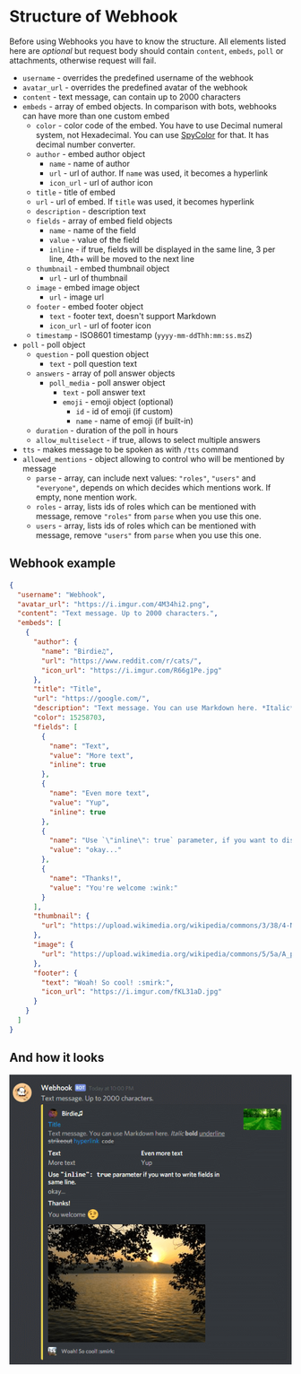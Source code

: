 # Structure of Webhook

Before using Webhooks you have to know the structure. All elements listed here are *optional* but request body should contain `content`, `embeds`, `poll` or attachments, otherwise request will fail.

* `username` - overrides the predefined username of the webhook
* `avatar_url` - overrides the predefined avatar of the webhook
* `content` - text message, can contain up to 2000 characters
* `embeds` - array of embed objects. In comparison with bots, webhooks can have more than one custom embed
  * `color` - color code of the embed. You have to use Decimal numeral system, not Hexadecimal. You can use [SpyColor](https://www.spycolor.com/) for that. It has decimal number converter.
  * `author` - embed author object
    * `name` - name of author
    * `url` - url of author. If `name` was used, it becomes a hyperlink
    * `icon_url` - url of author icon
  * `title` - title of embed
  * `url` - url of embed. If `title` was used, it becomes hyperlink
  * `description` - description text
  * `fields` - array of embed field objects
    * `name` - name of the field
    * `value` - value of the field
    * `inline` - if true, fields will be displayed in the same line, 3 per line, 4th+ will be moved to the next line
  * `thumbnail` - embed thumbnail object
    * `url` - url of thumbnail
  * `image` - embed image object
    * `url` - image url
  * `footer` - embed footer object
    * `text` - footer text, doesn't support Markdown
    * `icon_url` - url of footer icon
  * `timestamp` - ISO8601 timestamp (`yyyy-mm-ddThh:mm:ss.msZ`)
* `poll` - poll object
  * `question` - poll question object
    * `text` - poll question text
  * `answers` - array of poll answer objects
    * `poll_media` - poll answer object
      * `text` - poll answer text
      * `emoji` - emoji object (optional)
        * `id` - id of emoji (if custom)
        * `name` - name of emoji (if built-in)
  * `duration` - duration of the poll in hours
  * `allow_multiselect` - if true, allows to select multiple answers
* `tts` - makes message to be spoken as with `/tts` command
* `allowed_mentions` - object allowing to control who will be mentioned by message
  * `parse` - array, can include next values: `"roles"`, `"users"` and `"everyone"`, depends on which decides which mentions work. If empty, none mention work.
  * `roles` - array, lists ids of roles which can be mentioned with message, remove `"roles"` from `parse` when you use this one.
  * `users` - array, lists ids of roles which can be mentioned with message, remove `"users"` from `parse` when you use this one.

## Webhook example

```json
{
  "username": "Webhook",
  "avatar_url": "https://i.imgur.com/4M34hi2.png",
  "content": "Text message. Up to 2000 characters.",
  "embeds": [
    {
      "author": {
        "name": "Birdie♫",
        "url": "https://www.reddit.com/r/cats/",
        "icon_url": "https://i.imgur.com/R66g1Pe.jpg"
      },
      "title": "Title",
      "url": "https://google.com/",
      "description": "Text message. You can use Markdown here. *Italic* **bold** __underline__ ~~strikeout~~ [hyperlink](https://google.com) `code`",
      "color": 15258703,
      "fields": [
        {
          "name": "Text",
          "value": "More text",
          "inline": true
        },
        {
          "name": "Even more text",
          "value": "Yup",
          "inline": true
        },
        {
          "name": "Use `\"inline\": true` parameter, if you want to display fields in the same line.",
          "value": "okay..."
        },
        {
          "name": "Thanks!",
          "value": "You're welcome :wink:"
        }
      ],
      "thumbnail": {
        "url": "https://upload.wikimedia.org/wikipedia/commons/3/38/4-Nature-Wallpapers-2014-1_ukaavUI.jpg"
      },
      "image": {
        "url": "https://upload.wikimedia.org/wikipedia/commons/5/5a/A_picture_from_China_every_day_108.jpg"
      },
      "footer": {
        "text": "Woah! So cool! :smirk:",
        "icon_url": "https://i.imgur.com/fKL31aD.jpg"
      }
    }
  ]
}
```

## And how it looks

![webhook result example](img/webhook_example.png)
